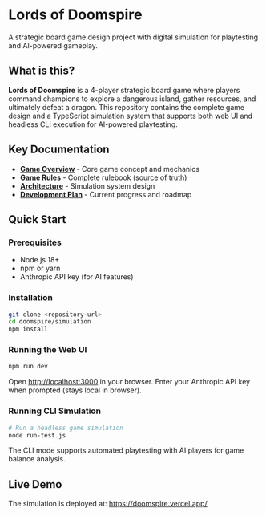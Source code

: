 # Lords of Doomspire

A strategic board game design project with digital simulation for playtesting and AI-powered gameplay.

## What is this?

**Lords of Doomspire** is a 4-player strategic board game where players command champions to explore a dangerous island, gather resources, and ultimately defeat a dragon. This repository contains the complete game design and a TypeScript simulation system that supports both web UI and headless CLI execution for AI-powered playtesting.

## Key Documentation

- **[Game Overview](docs/game-overview.md)** - Core game concept and mechanics
- **[Game Rules](docs/game-rules.md)** - Complete rulebook (source of truth)
- **[Architecture](docs/architecture.md)** - Simulation system design
- **[Development Plan](docs/plan.md)** - Current progress and roadmap

## Quick Start

### Prerequisites

- Node.js 18+
- npm or yarn
- Anthropic API key (for AI features)

### Installation

```bash
git clone <repository-url>
cd doomspire/simulation
npm install
```

### Running the Web UI

```bash
npm run dev
```

Open [http://localhost:3000](http://localhost:3000) in your browser. Enter your Anthropic API key when prompted (stays local in browser).

### Running CLI Simulation

```bash
# Run a headless game simulation
node run-test.js
```

The CLI mode supports automated playtesting with AI players for game balance analysis.

## Live Demo

The simulation is deployed at: https://doomspire.vercel.app/
